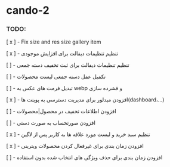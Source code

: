 # cando-2

### TODO:

[ x ] - Fix size and res size gallery item

[ x ] - تنظیم تنظیمات دیفالت برای افزایش موجودی

[ ] - تنظیم تنظیمات دیفالت برای ثبت تخفیف دسته جمعی

[ ] - تکمیل عمل دسته جمعی لیست محصولات

[ ] - تبدیل فرمت های عکس به webp و فشرده سازی

[ x ] - افزودن میدلور برای مدیریت دسترسی به پوینت ها(dashboard،...)

[ ] - افزودن اطلاعات تخفیف در محصول|محصولات

[ ] - افزودن صورتحساب به صورت دستی

[ x ] - تنظیم سبد خرید و لیست مورد علاقه ها به کاربر پس از لاگین

[ x ] - افزودن زمان بندی برای غیرفعال کردن محصولات ویترینی

[ ] - افزودن زمان بندی برای حذف ویژگی های انتخاب شده بدون استفاده




